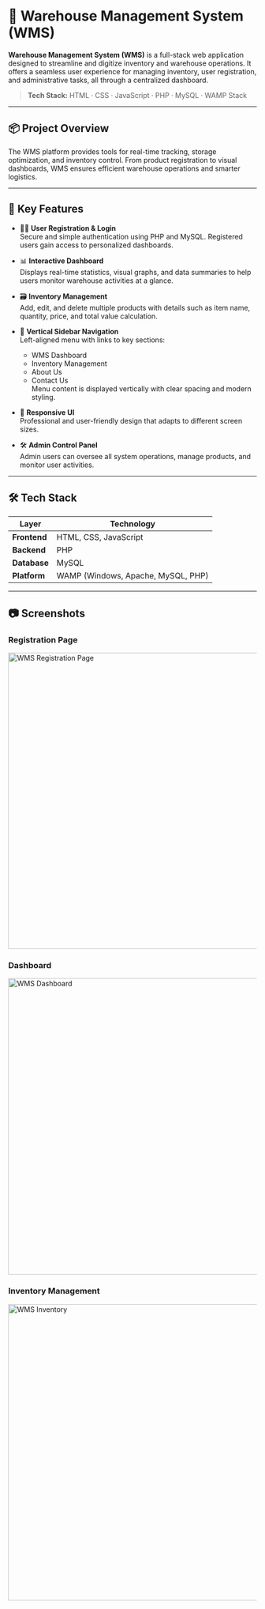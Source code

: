 # 🏢 Warehouse Management System (WMS)

**Warehouse Management System (WMS)** is a full-stack web application designed to streamline and digitize inventory and warehouse operations. It offers a seamless user experience for managing inventory, user registration, and administrative tasks, all through a centralized dashboard.

> **Tech Stack:** HTML · CSS · JavaScript · PHP · MySQL · WAMP Stack

---

## 📦 Project Overview

The WMS platform provides tools for real-time tracking, storage optimization, and inventory control. From product registration to visual dashboards, WMS ensures efficient warehouse operations and smarter logistics.

---

## 🚀 Key Features

- 🧑‍💼 **User Registration & Login**  
  Secure and simple authentication using PHP and MySQL. Registered users gain access to personalized dashboards.

- 📊 **Interactive Dashboard**  
  Displays real-time statistics, visual graphs, and data summaries to help users monitor warehouse activities at a glance.

- 🗃️ **Inventory Management**  
  Add, edit, and delete multiple products with details such as item name, quantity, price, and total value calculation.

- 📂 **Vertical Sidebar Navigation**  
  Left-aligned menu with links to key sections:
  - WMS Dashboard
  - Inventory Management
  - About Us
  - Contact Us  
  Menu content is displayed vertically with clear spacing and modern styling.

- 🎨 **Responsive UI**  
  Professional and user-friendly design that adapts to different screen sizes.

- 🛠️ **Admin Control Panel**  
  Admin users can oversee all system operations, manage products, and monitor user activities.

---

## 🛠 Tech Stack

| Layer         | Technology      |
|---------------|------------------|
| **Frontend**  | HTML, CSS, JavaScript |
| **Backend**   | PHP |
| **Database**  | MySQL |
| **Platform**  | WAMP (Windows, Apache, MySQL, PHP) |

---

<h2>📷 Screenshots</h2>

<h3>Registration Page</h3>
<img src="images/WMS_Registration_page.png" alt="WMS Registration Page" width="600" />

<h3>Dashboard</h3>
<img src="images/WMS_Dashboard.png" alt="WMS Dashboard" width="600" />

<h3>Inventory Management</h3>
<img src="images/WMS_Inventory.png" alt="WMS Inventory" width="600" />






